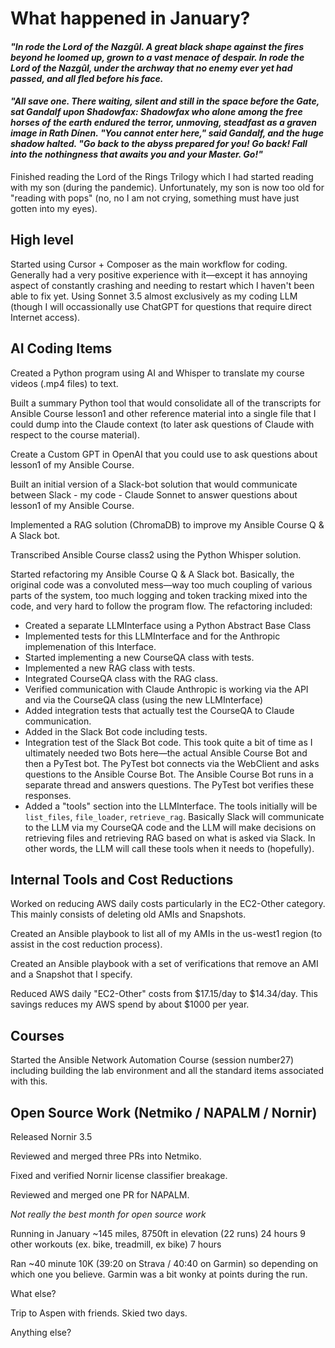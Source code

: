 # What happened in January?

#### _"In rode the Lord of the Nazgûl. A great black shape against the fires beyond he loomed up, grown to a vast menace of despair. In rode the Lord of the Nazgûl, under the archway that no enemy ever yet had passed, and all fled before his face._

#### _"All save one. There waiting, silent and still in the space before the Gate, sat Gandalf upon Shadowfax: Shadowfax who alone among the free horses of the earth endured the terror, unmoving, steadfast as a graven image in Rath Dínen. "You cannot enter here," said Gandalf, and the huge shadow halted. "Go back to the abyss prepared for you! Go back! Fall into the nothingness that awaits you and your Master. Go!"_ 

Finished reading the Lord of the Rings Trilogy which I had started reading with my son (during the pandemic). Unfortunately, my son is now too old for "reading with pops" (no, no I am not crying, something must have just gotten into my eyes).

## High level

Started using Cursor + Composer as the main workflow for coding. Generally had a very positive experience with it—except it has annoying aspect of constantly crashing and needing to restart which I haven't been able to fix yet. Using Sonnet 3.5 almost exclusively as my coding LLM (though I will occassionally use ChatGPT for questions that require direct Internet access).


## AI Coding Items

Created a Python program using AI and Whisper to translate my course videos (.mp4 files) to text.

Built a summary Python tool that would consolidate all of the transcripts for Ansible Course lesson1 and other reference material into a single file that I could dump into the Claude context (to later ask questions of Claude with respect to the course material).

Create a Custom GPT in OpenAI that you could use to ask questions about lesson1 of my Ansible Course.

Built an initial version of a Slack-bot solution that would communicate between Slack - my code - Claude Sonnet to answer questions about lesson1 of my Ansible Course.

Implemented a RAG solution (ChromaDB) to improve my Ansible Course Q & A Slack bot.

Transcribed Ansible Course class2 using the Python Whisper solution.

Started refactoring my Ansible Course Q & A Slack bot. Basically, the original code was a convoluted mess—way too much coupling of various parts of the system, too much logging and token tracking mixed into the code, and very hard to follow the program flow. The refactoring included:
- Created a separate LLMInterface using a Python Abstract Base Class
- Implemented tests for this LLMInterface and for the Anthropic implemenation of this Interface.
- Started implementing a new CourseQA class with tests.
- Implemented a new RAG class with tests.
- Integrated CourseQA class with the RAG class.
- Verified communication with Claude Anthropic is working via the API and via the CourseQA class (using the new LLMInterface)
- Added integration tests that actually test the CourseQA to Claude communication.
- Added in the Slack Bot code including tests.
- Integration test of the Slack Bot code. This took quite a bit of time as I ultimately needed two Bots here—the actual Ansible Course Bot and then a PyTest bot. The PyTest bot connects via the WebClient and asks questions to the Ansible Course Bot. The Ansible Course Bot runs in a separate thread and answers questions. The PyTest bot verifies these responses.
- Added a "tools" section into the LLMInterface. The tools initially will be `list_files`, `file_loader`, `retrieve_rag`. Basically Slack will communicate to the LLM via my CourseQA code and the LLM will make decisions on retrieving files and retrieving RAG based on what is asked via Slack. In other words, the LLM will call these tools when it needs to (hopefully).


## Internal Tools and Cost Reductions

Worked on reducing AWS daily costs particularly in the EC2-Other category. This mainly consists of deleting old AMIs and Snapshots. 

Created an Ansible playbook to list all of my AMIs in the us-west1 region (to assist in the cost reduction process). 

Created an Ansible playbook with a set of verifications that remove an AMI and a Snapshot that I specify.

Reduced AWS daily "EC2-Other" costs from $17.15/day to $14.34/day. This savings reduces my AWS spend by about $1000 per year.


## Courses

Started the Ansible Network Automation Course (session number27) including building the lab environment and all the standard items associated with this.


## Open Source Work (Netmiko / NAPALM / Nornir)

Released Nornir 3.5

Reviewed and merged three PRs into Netmiko.

Fixed and verified Nornir license classifier breakage.

Reviewed and merged one PR for NAPALM.

_Not really the best month for open source work_


Running in January ~145 miles, 8750ft in elevation (22 runs)  24 hours
9 other workouts (ex. bike, treadmill, ex bike)  7 hours

Ran ~40 minute 10K (39:20 on Strava / 40:40 on Garmin) so depending on which one you believe. Garmin was a bit wonky at points during the run.


What else?

Trip to Aspen with friends. Skied two days.

Anything else?
